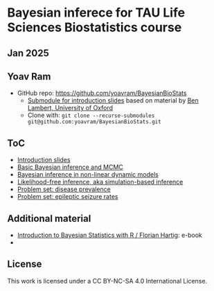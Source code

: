 # Bayesian inferece for TAU Life Sciences Biostatistics course
## Jan 2025
## Yoav Ram

- GitHub repo: https://github.com/yoavram/BayesianBioStats
  - [Submodule for introduction slides]() based on material by [Ben Lambert, University of Oxford](https://github.com/ben18785/introduction_to_bayesian_inference)
  - Clone with: `git clone --recurse-submodules git@github.com:yoavram/BayesianBioStats.git`

## ToC
- [Introduction slides](https://github.com/yoavram/introduction_to_bayesian_inference/blob/0b7d665a35c14ee85ab30f337a64fd9684d5d39b/presentations/introduction_to_bayesian_inference.pdf)
- [Basic Bayesian inference and MCMC](notebook/bayesian.ipynb)
- [Bayesian inference in non-linear dynamic models](notebook/bayesian_ode.ipynb)
- [Likelihood-free inference, aka simulation-based inference](notebook/lfi.ipynb)
- [Problem set: disease prevalence](https://github.com/yoavram/introduction_to_bayesian_inference/blob/main/problem_sets/problem_disease_prevalence.nb.html)
- [Problem set: epileptic seizure rates](https://github.com/yoavram/introduction_to_bayesian_inference/blob/main/problem_sets/problem_epilepsy.nb.html)

## Additional material
- [Introduction to Bayesian Statistics with R / Florian Hartig](https://florianhartig.github.io/LearningBayes/index.html?utm_source=chatgpt.com): e-book
- 

## License
This work is licensed under a CC BY-NC-SA 4.0 International License.
